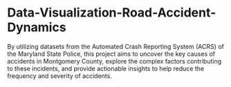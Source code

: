 # Data-Visualization-Road-Accident-Dynamics
By utilizing datasets from the Automated Crash Reporting System (ACRS) of the Maryland State Police, this project aims to uncover the key causes of accidents in Montgomery County, explore the complex factors contributing to these incidents, and provide actionable insights to help reduce the frequency and severity of accidents. 
